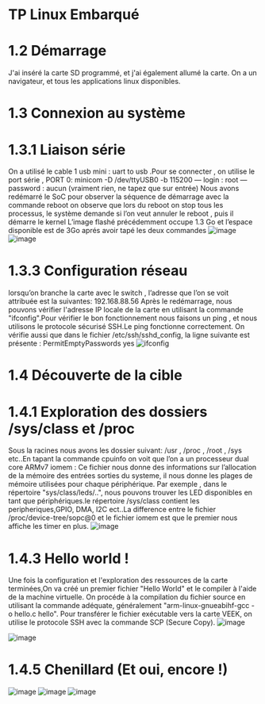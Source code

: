 # TP Linux Embarqué
# 1.2 Démarrage
J'ai inséré la carte SD programmé, et j'ai également allumé la carte.
On a un navigateur, et tous les applications linux disponibles.
# 1.3 Connexion au système
 # 1.3.1 Liaison série
 On a utilisé le cable 1 usb mini : uart to usb .Pour se connecter , on utilise le port série , PORT 0:   minicom -D /dev/ttyUSB0 -b 115200
— login : root
— password : aucun (vraiment rien, ne tapez que sur entrée)
Nous avons redémarré le SoC pour observer la séquence de démarrage avec la commande reboot
on observe que lors du reboot on stop tous les processus, le système demande si l’on veut annuler le reboot , puis il démarre le kernel
L’image flashé précédemment occupe 1.3 Go et l’espace disponible est de 3Go aprés avoir tapé les deux commandes 
![image](https://github.com/Anass6666/TP_LinuxE/assets/145018011/55e2b35a-dab8-47e6-862b-2113968a52c8)
![image](https://github.com/Anass6666/TP_LinuxE/assets/145018011/d2421c21-be83-4ed1-9236-90fd29842111)
# 1.3.3 Configuration réseau
lorsqu’on branche la carte avec le switch , l’adresse que l’on se voit attribuée est la suivantes: 192.168.88.56
Après le redémarrage, nous pouvons vérifier l'adresse IP locale de la carte en utilisant la commande "ifconfig".Pour vérifier le bon fonctionnement nous faisons un ping
, et nous utilisons le protocole sécurisé SSH.Le ping fonctionne correctement.
On vérifie aussi que dans le fichier /etc/ssh/sshd_config, la ligne suivante est présente : PermitEmptyPasswords yes
![ifconfig](https://github.com/Anass6666/TP_LinuxE/assets/145018011/2ff032ca-2cf2-4c1c-addc-afdfe437781a)



# 1.4 Découverte de la cible
  # 1.4.1 Exploration des dossiers /sys/class et /proc
Sous la racines nous avons les dossier suivant: /usr , /proc , /root , /sys etc..En tapant la commande cpuinfo on voit que l’on a un processeur dual core  ARMv7 
iomem : Ce fichier nous donne des informations sur l’allocation de la mémoire des entrées sorties du systeme, il nous donne les plages de mémoire utilisées pour chaque périphérique.
Par exemple , dans le répertoire "sys/class/leds/..", nous pouvons trouver les LED disponibles en tant que périphériques.le répertoire /sys/class contient les peripheriques,GPIO, DMA, I2C ect..La difference entre le fichier /proc/device-tree/sopc@0 et le fichier iomem est que le premier nous affiche les timer en plus.
![image](https://github.com/Anass6666/TP_LinuxE/assets/145018011/4a428c67-8c9a-474a-b8c2-5692e1e28912)

# 1.4.3 Hello world !
Une fois la configuration et l'exploration des ressources de la carte terminées,On va créé un premier fichier "Hello World" et le compiler à l'aide de la machine virtuelle.
On procéde à la compilation du fichier source en utilisant la commande adéquate, généralement "arm-linux-gnueabihf-gcc -o hello.c hello". Pour transférer le fichier exécutable vers la carte VEEK, on utilise le protocole SSH avec la commande SCP (Secure Copy).
![image](https://github.com/Anass6666/TP_LinuxE/assets/145018011/ff2ccf91-045e-41b8-9884-4260e3a8481f)


![image](https://github.com/Anass6666/TP_LinuxE/assets/145018011/772843cc-3b8e-4795-849c-b74a3c437f63)

# 1.4.5 Chenillard (Et oui, encore !)
![image](https://github.com/Anass6666/TP_LinuxE/assets/145018011/7aa86f6d-e3b1-4f4f-98c6-b27b84d5379c)
![image](https://github.com/Anass6666/TP_LinuxE/assets/145018011/4067cd7f-1370-421c-9eb8-64547424a7e8)
![image](https://github.com/Anass6666/TP_LinuxE/assets/145018011/61679a98-62c1-4798-a222-f01faacf78a8)
